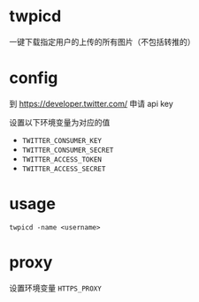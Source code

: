 # twpicd

一键下载指定用户的上传的所有图片（不包括转推的）

# config

到 https://developer.twitter.com/ 申请 api key

设置以下环境变量为对应的值

- `TWITTER_CONSUMER_KEY`
- `TWITTER_CONSUMER_SECRET`
- `TWITTER_ACCESS_TOKEN`
- `TWITTER_ACCESS_SECRET`

# usage


`twpicd -name <username>`

# proxy

设置环境变量 `HTTPS_PROXY`